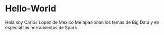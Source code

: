 # Hello-World
Hola soy Carlos Lopez de Mexico
Me apasionan los temas de Big Data y en especial las herramientas de Spark
